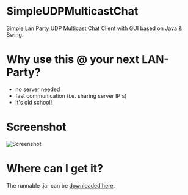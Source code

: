 SimpleUDPMulticastChat
======================

Simple Lan Party UDP Multicast Chat Client with GUI based on Java &amp; Swing.

Why use this @ your next LAN-Party?
===================================
*  no server needed
* fast communication (i.e. sharing server IP's)
* it's old school!

Screenshot
==========
![Screenshot](http://jan.2freunde.org/img/screenshot.png)

Where can I get it?
==============
The runnable .jar can be [downloaded here](jan.2freunde.org/downloads/udp-chat-client.jar).
